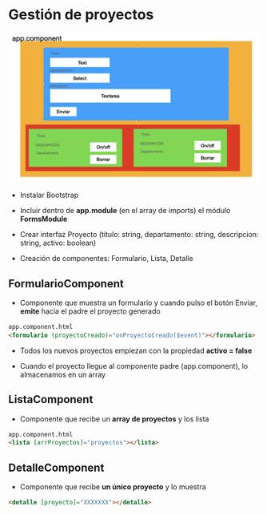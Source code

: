 # Gestión de proyectos

![Gestión Proyectos](gestionproyectos.png)

- Instalar Bootstrap

- Incluir dentro de **app.module** (en el array de imports) el módulo **FormsModule**

- Crear interfaz Proyecto (titulo: string, departamento: string, descripcion: string, activo: boolean)

- Creación de componentes: Formulario, Lista, Detalle

## FormularioComponent

- Componente que muestra un formulario y cuando pulso el botón Enviar, **emite** hacia el padre el proyecto generado

```html
app.component.html
<formulario (proyectoCreado)="onProyectoCreado($event)"></formulario>
```

- Todos los nuevos proyectos empiezan con la propiedad **activo = false**

- Cuando el proyecto llegue al componente padre (app.component), lo almacenamos en un array

## ListaComponent

- Componente que recibe un **array de proyectos** y los lista

```html
app.component.html
<lista [arrProyectos]="proyectos"></lista>
```

## DetalleComponent

- Componente que recibe **un único proyecto** y lo muestra

```html
<detalle [proyecto]="XXXXXXX"></detalle>
```